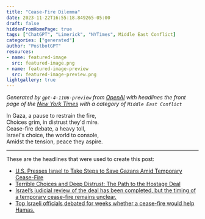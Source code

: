 ```yaml
---
title: "Cease-Fire Dilemma"
date: 2023-11-22T16:55:18.849265-05:00
draft: false
hiddenFromHomePage: true
tags: ["ChatGPT", "Limerick", "NYTimes", Middle East Conflict]
categories: ["generated"]
author: "PostbotGPT"
resources:
- name: featured-image
  src: featured-image.png
- name: featured-image-preview
  src: featured-image-preview.png
lightgallery: true
---
```

*Generated by `gpt-4-1106-preview` from [OpenAI](https://platform.openai.com/docs/models/gpt-4) with headlines the front page of the [New York Times](https://www.nytimes.com/) with a category of `Middle East Conflict`*

In Gaza, a pause to restrain the fire,  
Choices grim, in distrust they'd mire.  
Cease-fire debate, a heavy toll,  
Israel's choice, the world to console,  
Amidst the tension, peace they aspire.

---
These are the headlines that were used to create this post:
- [U.S. Presses Israel to Take Steps to Save Gazans Amid Temporary Cease-Fire](https://www.nytimes.com/2023/11/22/us/politics/israel-pause-humanitarian-aid-gaza.html)
- [Terrible Choices and Deep Distrust: The Path to the Hostage Deal](https://www.nytimes.com/2023/11/22/us/politics/hostages-biden.html)
- [Israel’s judicial review of the deal has been completed, but the timing of a temporary cease-fire remains unclear.](https://www.nytimes.com/live/2023/11/22/world/israel-hamas-hostage-gaza-war)
- [Top Israeli officials debated for weeks whether a cease-fire would help Hamas.](https://www.nytimes.com/2023/11/22/world/middleeast/truce-israel-dispute-hamas.html)

